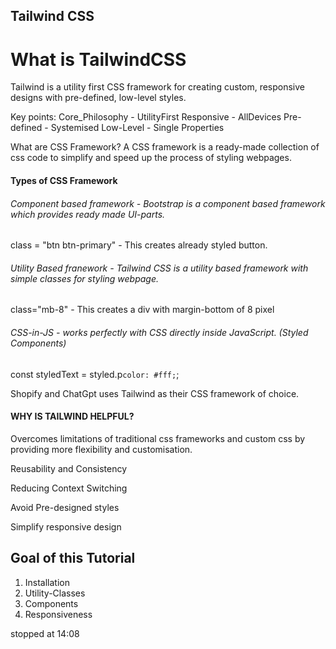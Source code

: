 ## Tailwind CSS

# What is TailwindCSS
Tailwind is a utility first CSS framework for creating custom, responsive designs with pre-defined, low-level styles.

Key points: 
Core_Philosophy - UtilityFirst
Responsive - AllDevices
Pre-defined - Systemised
Low-Level - Single Properties



What are CSS Framework?
A CSS framework is a ready-made collection of css code to simplify and speed up the process of styling webpages.

#### Types of CSS Framework
###### Component based framework - Bootstrap is a component based framework which provides ready made UI-parts.
class = "btn btn-primary" - This creates already styled button.

###### Utility Based franework - Tailwind CSS is a utility based framework with simple classes for styling webpage.

class="mb-8" - This creates a div with margin-bottom of 8 pixel

###### CSS-in-JS - works perfectly with CSS directly inside JavaScript. (Styled Components)

const styledText = styled.p`color: #fff;`;


Shopify and ChatGpt uses Tailwind as their CSS framework of choice.

#### WHY IS TAILWIND HELPFUL? 
Overcomes limitations of traditional css frameworks and custom css by providing more flexibility and customisation.

Reusability and Consistency

Reducing Context Switching

Avoid Pre-designed styles

Simplify responsive design

## Goal of this Tutorial

1. Installation
2. Utility-Classes
3. Components 
4. Responsiveness

stopped at 14:08

